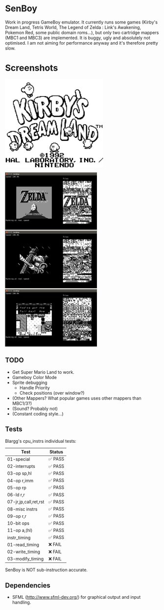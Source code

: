 # SenBoy

Work in progress GameBoy emulator. It currently runs some games (Kirby's Dream Land, Tetris World, The Legend of Zelda : Link's Awakening, Pokemon Red, some public domain roms...), but only two cartridge mappers (MBC1 and MBC3) are implemented.
It is buggy, ugly and absolutely not optimised. I am not aiming for performance anyway and it's therefore pretty slow.

# Screenshots

![Kirby on SenBoy](img/SenBoy_Kirby.png)

<img src="img/SenBoy_Zelda0.png" width=300 /> <img src="img/SenBoy_Zelda1.png" width=300 /> <img src="img/SenBoy_Zelda2.png" width=300 />

## TODO
* Get Super Mario Land to work.
* Gameboy Color Mode
* Sprite debugging
  * Handle Priority
  * Check positions (over window?)
* (Other Mappers? What popular games uses other mappers than MBC1/3?)
* (Sound? Probably not)
* (Constant coding style...)

## Tests

Blargg's cpu_instrs individual tests:

Test					| Status
------------------------|--------
01-special				| :white_check_mark: PASS
02-interrupts			| :white_check_mark: PASS
03-op sp,hl				| :white_check_mark: PASS
04-op r,imm				| :white_check_mark: PASS
05-op rp				| :white_check_mark: PASS
06-ld r,r				| :white_check_mark: PASS
07-jr,jp,call,ret,rst	| :white_check_mark: PASS
08-misc instrs			| :white_check_mark: PASS
09-op r,r				| :white_check_mark: PASS
10-bit ops				| :white_check_mark: PASS
11-op a,(hl)			| :white_check_mark: PASS
instr_timing			| :white_check_mark: PASS
01-read_timing			| :x: FAIL
02-write_timing			| :x: FAIL
03-modify_timing		| :x: FAIL

SenBoy is NOT sub-instruction accurate.

## Dependencies
* SFML (http://www.sfml-dev.org/) for graphical output and input handling.
